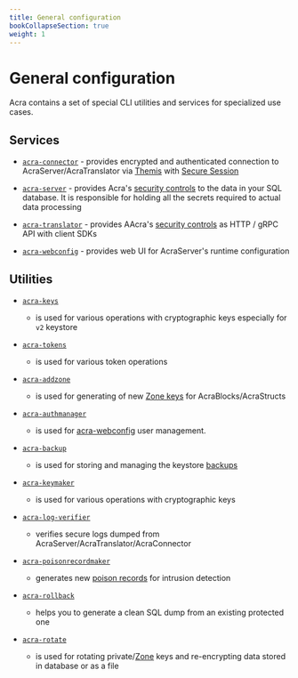 ```yaml
---
title: General configuration
bookCollapseSection: true
weight: 1
---
```


# General configuration

Acra contains a set of special CLI utilities and services for specialized use cases.


## Services

* [`acra-connector`](/acra/configuring-maintaining/general-configuration/acra-connector/) - provides encrypted and authenticated connection to AcraServer/AcraTranslator via [Themis](/themis/) with [Secure Session](/themis/crypto-theory/cryptosystems/secure-session/)

* [`acra-server`](/acra/configuring-maintaining/general-configuration/acra-server/) - provides Acra's [security controls](/acra/security-controls/) to the data in your SQL database. It is responsible for holding all the secrets required to actual data processing

* [`acra-translator`](/acra/configuring-maintaining/general-configuration/acra-translator/) - provides AAcra's [security controls](/acra/security-controls/) as HTTP / gRPC API with client SDKs

* [`acra-webconfig`](/acra/configuring-maintaining/general-configuration/acra-webconfig/) - provides web UI for AcraServer's runtime configuration


## Utilities

* [`acra-keys`](/acra/configuring-maintaining/general-configuration/acra-keys/)
  - is used for various operations with cryptographic keys especially for `v2` keystore

* [`acra-tokens`](/acra/configuring-maintaining/general-configuration/acra-tokens/)
  - is used for various token operations

* [`acra-addzone`](/acra/configuring-maintaining/general-configuration/acra-addzone/)
  - is used for generating of new [Zone keys](/acra/security-controls/zones/) for AcraBlocks/AcraStructs

* [`acra-authmanager`](/acra/configuring-maintaining/general-configuration/acra-authmanager/)
  - is used for [acra-webconfig](/acra/configuring-maintaining/general-configuration/acra-webconfig/) user management.

* [`acra-backup`](/acra/configuring-maintaining/general-configuration/acra-backup/)
  - is used for storing and managing the keystore [backups](/acra/security-controls/key-management/operations/backup)

* [`acra-keymaker`](/acra/configuring-maintaining/general-configuration/acra-keymaker/)
  - is used for various operations with cryptographic keys

* [`acra-log-verifier`](/acra/configuring-maintaining/general-configuration/acra-log-verifier/)
  - verifies secure logs dumped from AcraServer/AcraTranslator/AcraConnector

* [`acra-poisonrecordmaker`](/acra/configuring-maintaining/general-configuration/acra-poisonrecordmaker/)
  - generates new [poison records](/acra/security-controls/intrusion-detection) for intrusion detection

* [`acra-rollback`](/acra/configuring-maintaining/general-configuration/acra-rollback/)
  - helps you to generate a clean SQL dump from an existing protected one

* [`acra-rotate`](/acra/configuring-maintaining/general-configuration/acra-rotate/)
  - is used for rotating private/[Zone](/acra/security-controls/zones) keys and re-encrypting data stored in database or as a file
